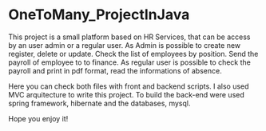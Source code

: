 # OneToMany_ProjectInJava
This project is a small platform based on HR Services, that can be access by an user admin or a regular user. As Admin is possible to create new register, 
delete or update. Check the list of employees by position. Send the payroll of employee to to finance. As regular user is possible to check the payroll 
and print in pdf format, read the informations of absence.

Here you can check both files with front and backend scripts. I also used MVC arquitecture to write this project. 
To build the back-end were used spring framework, hibernate and the databases, mysql. 

Hope you enjoy it!
